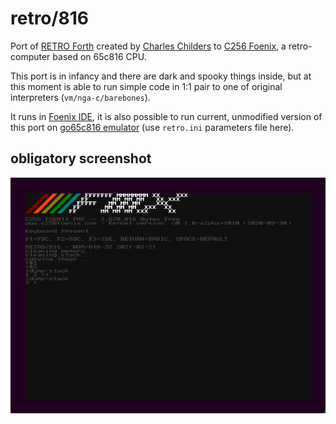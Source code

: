 # retro/816
Port of [RETRO Forth](http://retroforth.org/) created
by [Charles Childers](https://www.patreon.com/_crc) to 
[C256 Foenix](https://c256foenix.com/), a retro-computer
based on 65c816 CPU.

This port is in infancy and there are dark and spooky things inside,
but at this moment is able to run simple code in 1:1 pair to one of
original interpreters (`vm/nga-c/barebones`).

It runs in [Foenix IDE](https://github.com/Trinity-11/FoenixIDE), 
it is also possible to run current, unmodified version of this 
port on [go65c816 emulator](https://github.com/aniou/go65c816) 
(use `retro.ini` parameters file here).

## obligatory screenshot
![sample run](Screenshot_20210222_213209.png)  
